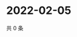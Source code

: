 # 2022-02-05

共 0 条

<!-- BEGIN WEIBO -->
<!-- 最后更新时间 Sat Feb 05 2022 21:12:09 GMT+0800 (China Standard Time) -->

<!-- END WEIBO -->

